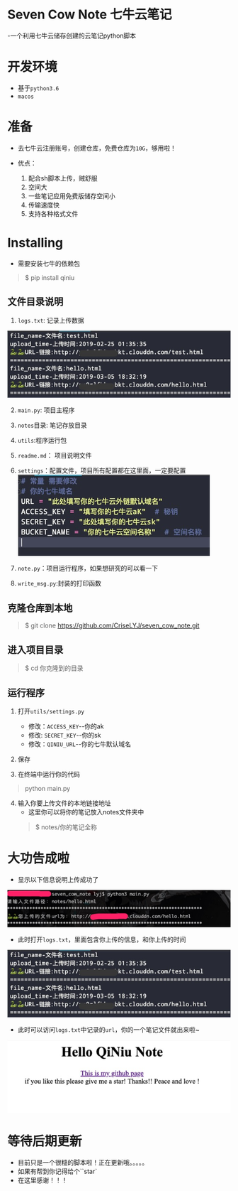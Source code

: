 # Seven Cow Note 七牛云笔记
-一个利用七牛云储存创建的云笔记python脚本

# 开发环境
- 基于``python3.6``
- ``macos``

# 准备
- 去七牛云注册账号，创建仓库，免费仓库为``10G``，够用啦！
- 优点：

	1. 配合sh脚本上传，贼舒服
	2. 空间大
	3. 一些笔记应用免费版储存空间小
	4. 传输速度快
	5. 支持各种格式文件

# Installing
- 需要安装七牛的依赖包
> $ pip install qiniu

## 文件目录说明
1. ``logs.txt``: 记录上传数据

![Alt text](./pic/logs.jpg)

2. ``main.py``: 项目主程序
3. ``notes``目录: 笔记存放目录
4. ``utils``:程序运行包
5. ``readme.md``： 项目说明文件
6. ``settings``：配置文件，项目所有配置都在这里面，一定要配置
![Alt text](./pic/settings.jpg)

7. ``note.py``：项目运行程序，如果想研究的可以看一下
8. ``write_msg.py``:封装的打印函数

## 克隆仓库到本地
> $ git clone https://github.com/CriseLYJ/seven_cow_note.git

## 进入项目目录
> $ cd 你克隆到的目录

## 运行程序
1. 打开``utils/settings.py``
	- 修改：``ACCESS_KEY``--你的ak
	- 修改: ``SECRET_KEY``--你的sk
	- 修改：``QINIU_URL``--你的七牛默认域名
	
	
2. 保存
3. 在终端中运行你的代码
> python main.py
4. 输入你要上传文件的本地链接地址
	- 这里你可以将你的笔记放入notes文件夹中
	> $ notes/你的笔记全称

# 大功告成啦
- 显示以下信息说明上传成功了

![Alt text](./pic/upload.jpg)

- 此时打开``logs.txt``，里面包含你上传的信息，和你上传的时间

![](./pic/logs.jpg)

- 此时可以访问``logs.txt``中记录的``url``，你的一个笔记文件就出来啦~

![Alt text](./pic/htmlpage.jpg)


# 等待后期更新
- 目前只是一个很糙的脚本啦！正在更新哦。。。。。
- 如果有帮到你记得给个``star`
- 在这里感谢！！！
